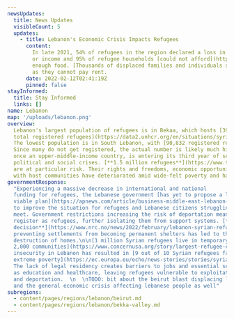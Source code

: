 ```yaml
---
newsUpdates:
  title: News Updates
  visibleCount: 5
  updates:
    - title: Lebanon's Economic Crisis Impacts Refugees
      content:
        In late 2021, 54% of refugees in the region declared a loss in employment
        or income and 95% of refugee households [could not afford](https://data2.unhcr.org/en/documents/details/90852)
        enough food. [Thousands of displaced families and individuals are facing evictions](https://www.nrc.no/news/2022/february/lebanon-syrian-refugees-face-evictions-as-they-take-desperate-measures-to-survive-the-winter/)
        as they cannot pay rent.
      date: 2022-02-12T02:41:19Z
      pinned: false
stayInformed:
  title: Stay Informed
  links: []
name: Lebanon
map: '/uploads/lebanon.png'
overview:
  Lebanon's largest population of refugees is in Bekaa, which hosts [39% of
  total registered refugees](https://data2.unhcr.org/en/situations/syria/location/71).
  The lowest population is in South Lebanon, with [90,832 registered refugees.](https://data2.unhcr.org/en/situations/syria/location/71)
  Since many do not get registered, the actual number is likely much higher. Lebanon,
  once an upper-middle-income country, is entering its third year of severe economic,
  political and social crises. [**1.5 million refugees**](https://www.thenewhumanitarian.org/opinion/2022/1/18/Syrian-refugees-Lebanon-help-protection-pressure-leave)
  are at particular risk. Their rights and freedoms, economic opportunities, and relations
  with host communities have deteriorated amid wide-felt poverty and hardship.
governmentResponse:
  "Experiencing a massive decrease in international and national
  funding for refugees, the Lebanese government [has yet to propose a long-term and
  viable plan](https://apnews.com/article/business-middle-east-lebanon-beirut-hezbollah-6fba3e7874b69381d194a029f51bda49)
  to improve the situation for refugees and Lebanese citizens struggling to make ends
  meet. Government restrictions increasing the risk of deportation mean fewer people
  register as refugees, further isolating them from support systems. [**A 2019 government
  decision**](https://www.nrc.no/news/2022/february/lebanon-syrian-refugees-face-evictions-as-they-take-desperate-measures-to-survive-the-winter/)
  preventing settlements from becoming permanent shelters has led to the systematic
  destruction of homes.\n\n[1 million Syrian refugees live in temporary shelters across
  2,000 communities](https://www.concernusa.org/story/largest-refugee-crises/). Economic
  insecurity in Lebanon has resulted in [9 out of 10 Syrian refugees falling into
  extreme poverty](https://ec.europa.eu/echo/news-stories/stories/syrian-refugees-lebanon-between-hammer-and-anvil_en).
  The lack of legal residency creates barriers to jobs and essential services such
  as education and healthcare, leaving refugees vulnerable to exploitation, eviction
  and deportation.  \n  \nTODO: bit about the beirut blast displacing lebanese poeple,
  and the general economic crisis affecting lebanese people as well"
subregions:
  - content/pages/regions/lebanon/beirut.md
  - content/pages/regions/lebanon/bekka-valley.md
---
```

